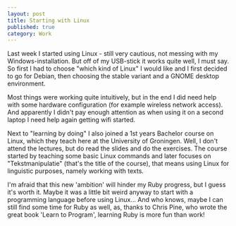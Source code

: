 ```yaml
---
layout: post
title: Starting with Linux
published: true
category: Work
---
```


Last week I started using Linux - still very cautious, not messing with
my Windows-installation. But off of my USB-stick it works quite well,
I must say. So first I had to choose "which kind of Linux" I would like and
I first decided to go for Debian, then choosing the stable variant and
a GNOME desktop environment.

Most things were working quite intuitively, but in the end I did need help
with some hardware configuration (for example wireless network access).
And apparently I didn't pay enough attention as when using it on a second
laptop I need help again getting wifi started.

Next to "learning by doing" I also joined a 1st years Bachelor course on
Linux, which they teach here at the University of Groningen. Well, I don't
attend the lectures, but do read the slides and do the exercises.
The course started by teaching some basic Linux commands and
later focuses on "Tekstmanipulatie" (that's the title of the course),
that means using Linux for linguistic purposes, namely working with texts.

I'm afraid that this new 'ambition' will hinder my Ruby progress,
but I guess it's worth it. Maybe it was a little bit weird anyway to start
with a programming language before using Linux...
And who knows, maybe I can still find some time for Ruby as well, as, thanks
to Chris Pine, who wrote the great book 'Learn to Program', learning Ruby
is more fun than work!